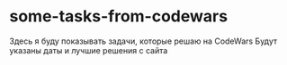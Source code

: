 # some-tasks-from-codewars

Здесь я буду показывать задачи, которые решаю на CodeWars
Будут указаны даты и лучшие решения с сайта
